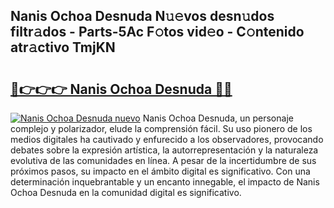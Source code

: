 ## Nanis Ochoa Desnuda N𝚞𝚎vos desn𝚞dos filtr𝚊dos - Parts-5Ac F𝚘tos vid𝚎o - C𝚘ntenido atr𝚊ctivo TmjKN

# <h2><a href="http://mbdaja.tromn.icu/?c=Nanis+Ochoa+Desnuda">🔗👉👉👉 Nanis Ochoa Desnuda 🔗🔗</a></h2>

[![Nanis Ochoa Desnuda nuevo](https://i.imgur.com/pEAQMta.gif)](http://mbdaja.tromn.icu/?c=Nanis+Ochoa+Desnuda)
Nanis Ochoa Desnuda, un personaje complejo y polarizador, elude la comprensión fácil. Su uso pionero de los medios digitales ha cautivado y enfurecido a los observadores, provocando debates sobre la expresión artística, la autorrepresentación y la naturaleza evolutiva de las comunidades en línea. A pesar de la incertidumbre de sus próximos pasos, su impacto en el ámbito digital es significativo. Con una determinación inquebrantable y un encanto innegable, el impacto de Nanis Ochoa Desnuda en la comunidad digital es significativo.
